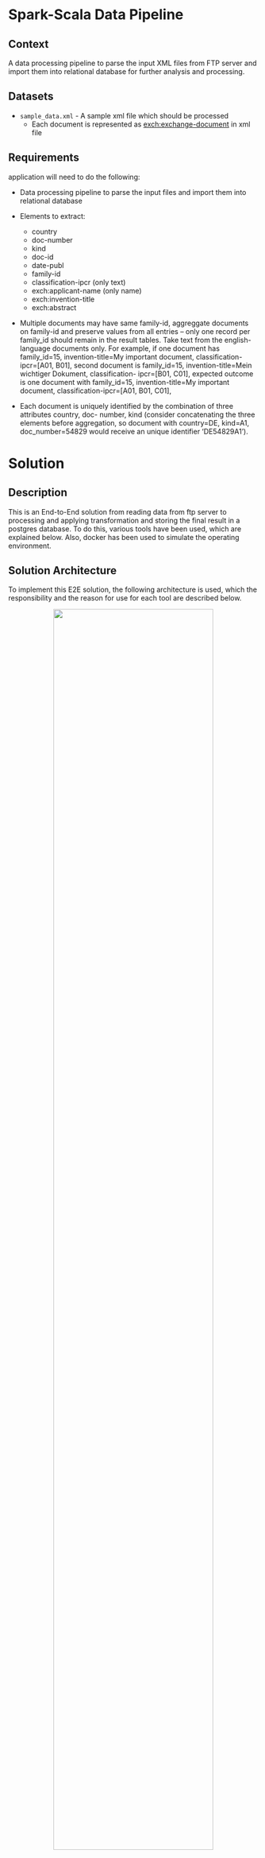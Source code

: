 # Spark-Scala Data Pipeline

## Context

A data processing pipeline to parse the input XML files from FTP server and import them into relational database for further analysis and processing.

## Datasets


* `sample_data.xml` - A sample xml file which should be processed
  * Each document is represented as <exch:exchange-document> in xml file


## Requirements

application will need to do the following:
  
* Data processing pipeline to parse the input files and
import them into relational database
* Elements to extract:
  * country
  * doc-number
  * kind
  * doc-id
  * date-publ
  * family-id
  * classification-ipcr (only text)
  * exch:applicant-name (only name)
  * exch:invention-title
  * exch:abstract

* Multiple documents may have same family-id, aggreggate documents on family-id and
preserve values from all entries – only one record per family_id should remain in the
result tables. Take text from the english-language documents only. For example, if one
document has family_id=15, invention-title=My important document,
classification-ipcr=[A01, B01], second document is family_id=15,
invention-title=Mein wichtiger Dokument, classification-
ipcr=[B01, C01], expected outcome is one document with family_id=15,
invention-title=My important document, classification-ipcr=[A01,
B01, C01],

* Each document is uniquely identified by the combination of three attributes country, doc-
number, kind (consider concatenating the three elements before aggregation, so
document with country=DE, kind=A1, doc_number=54829 would receive an
unique identifier ‘DE54829A1’).



# Solution

## Description
This is an End-to-End solution from reading data from ftp server to processing and applying transformation and storing the final result in a postgres database.
To do this, various tools have been used, which are explained below. Also, docker has been used to simulate the operating environment.


## Solution Architecture
To implement this E2E solution, the following architecture is used, which the responsibility and the reason for use for each tool are described below.

<p align="center">
  <img src = "Images/Arc.jpeg" width=80%>
</p>

### Apache Nifi
I have used Apache Nifi to extract xml data from FTP server and then load them in hadoop hdfs cluster.

Here is the template that I have developed in nifi.

<p align="center">
  <img src = "Images/Nifi_Tempate.jpeg" width=80%>
</p>

Because the main purpose of the question is not this section, 
so I have created a minimal template for nifi. 


### Apache Spark
I used Spark to solve the main part of the code challenge. The reason for choosing Spark is that it is very fast and works very well for large-scale problems. Also, there are many provided libraries for different tasks that make the development process faster and better.


The solution starts from reading the xml files from hadoop hdfs directory. Next, the required transformation is applied to dataframe columns and final dataframe is created. The final dataframe is written to postgres database using jdbc connection.  

<p align="center">
  <img src = "Images/Spark_Dag.jpeg" width=80%>
</p>


In order to fulfil requirement "The same document might be delivered multiple times, i. e. two weeks in a row", I used checkpoint. In each batch processing, all of document ids (combination of 3 fields including country, doc-number, kind) are logged in hdfs directory and in the begining of next batch, the repeated data will be excluded by checking with logs (using left anti join with original dataframe).
In order to fulfil requirement "only one record per family_id should remain in the result tables, preserve values from all entries", I have implemented multiple things. First of all in current data frame, records are be aggregated based on family_id and valuess from othe fields are collected in array. 
Secondly, in order to have only one record per family_id in the result table, I used upsert mechanism in postgres sql, to update previous inserted records if any conflict occured based on family_id. In such case, records with conflict family_id will be updated and data from other fields will be merged with their updated values. So all entries value will be preserved. 


## Version Compatibility

Scala| Spark|sbt     
--- | --- | ---
2.11.12| 2.4.0| 1.3.13

## Getting Started

This section explains how to run this App. I tried to make it very simple. 

### Prerequisites
The required prerequisites are:

* Docker and docker-compose 3
* Internet connection to download required docker images and libraries.

### Installation

Follow the steps below to run the App. put the xml files in ftp/xml directory. this directory from localhost is mounted to docker ftp server.

1. running all containers
   ```sh
   $ sudo docker-compose up -d
   ```

2. After a few seconds, open the [airflow](http://localhost:8085/) admin address in your browser (http://localhost:8085/) and then run the ```brgroup_etl``` Dag.
  
<p align="center">
  <img src = "Images/Airflow.jpeg" width=80%>
</p>

After the dag is finished, the data will be inserted to postgres data base and can be accessed with any postgres sql client.

## Stoping Services
Enter the following command to stop the containers:

```bash
$ sudo docker-compose down -v
```


## Build from source
Enter the following command to build from source. SBT must be installed on the system.

```bash
$ sbt assembly publish
```
The jar file will be created in the ```spark/brgroup/brgroup_2.11/0.1/brgroup_2.11-0.1-assembly.jar``` directory.

## Author

👤 **Hadi Ezatpanah**

- Github: [@hadiezatpanah](https://github.com/hadiezatpanah)

## Version History
* 0.1
    * Initial Release
